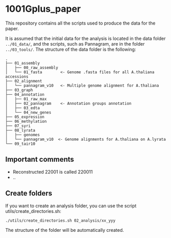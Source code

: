 # 1001Gplus_paper


This repository contains all the scripts used to produce the data for the paper.


It is assumed that the initial data for the analysis is located in the data folder `../01_data/`, and the scripts, such as Pannagram, are in the folder `../03_tools/`.
The structure of the data folder is the following:
```
.
├── 01_assembly
│   ├── 00_raw_assembly
│   └── 01_fasta       	<- Genome .fasta files for all A.thaliana accessions
├── 02_alignment
│   └── pannagram_v10   <- Multiple genome alignment for A.thaliana
├── 03_graph
├── 04_annotation
│   ├── 01_raw_max
│   ├── 02_pannagram    <- Annotation groups annotation
│   ├── 03_edta
│   └── 04_new_genes
├── 05_expression
├── 06_methylation
├── 07_syri
├── 08_lyrata
│   ├── genomes
│   └── pannagram_v10  <- Genome alignments for A.thaliana on A.lyrata
└── 09_tair10
```



## Important comments
* Reconstructed 22001 is called 220011
* ..



## Create folders
If you want to create an analysis folder, you can use the script utils/create_directories.sh:

```
./utils/create_directories.sh 02_analysis/xx_yyy
```

The structure of the folder will be automatically created.
